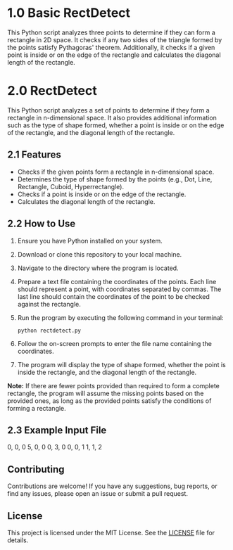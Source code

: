 # 1.0 Basic RectDetect

This Python script analyzes three points to determine if they can form a rectangle in 2D space. It checks if any two sides of the triangle formed by the points satisfy Pythagoras' theorem. Additionally, it checks if a given point is inside or on the edge of the rectangle and calculates the diagonal length of the rectangle.

# 2.0 RectDetect

This Python script analyzes a set of points to determine if they form a rectangle in n-dimensional space. It also provides additional information such as the type of shape formed, whether a point is inside or on the edge of the rectangle, and the diagonal length of the rectangle.

## 2.1 Features

- Checks if the given points form a rectangle in n-dimensional space.
- Determines the type of shape formed by the points (e.g., Dot, Line, Rectangle, Cuboid, Hyperrectangle).
- Checks if a point is inside or on the edge of the rectangle.
- Calculates the diagonal length of the rectangle.

## 2.2 How to Use

1. Ensure you have Python installed on your system.
2. Download or clone this repository to your local machine.
3. Navigate to the directory where the program is located.
4. Prepare a text file containing the coordinates of the points. Each line should represent a point, with coordinates separated by commas. The last line should contain the coordinates of the point to be checked against the rectangle.
5. Run the program by executing the following command in your terminal:

    ```
    python rectdetect.py
    ```

6. Follow the on-screen prompts to enter the file name containing the coordinates.
7. The program will display the type of shape formed, whether the point is inside the rectangle, and the diagonal length of the rectangle.

**Note:** If there are fewer points provided than required to form a complete rectangle, the program will assume the missing points based on the provided ones, as long as the provided points satisfy the conditions of forming a rectangle.

## 2.3 Example Input File

0, 0, 0
5, 0, 0
0, 3, 0
0, 0, 1
1, 1, 2

## Contributing

Contributions are welcome! If you have any suggestions, bug reports, or find any issues, please open an issue or submit a pull request.

## License

This project is licensed under the MIT License. See the [LICENSE](LICENSE) file for details.